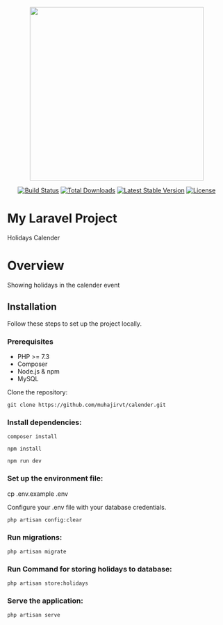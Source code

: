<p align="center"><a href="https://laravel.com" target="_blank"><img src="https://raw.githubusercontent.com/laravel/art/master/logo-lockup/5%20SVG/2%20CMYK/1%20Full%20Color/laravel-logolockup-cmyk-red.svg" width="400"></a></p>

<p align="center">
<a href="https://travis-ci.org/laravel/framework"><img src="https://travis-ci.org/laravel/framework.svg" alt="Build Status"></a>
<a href="https://packagist.org/packages/laravel/framework"><img src="https://poser.pugx.org/laravel/framework/d/total.svg" alt="Total Downloads"></a>
<a href="https://packagist.org/packages/laravel/framework"><img src="https://poser.pugx.org/laravel/framework/v/stable.svg" alt="Latest Stable Version"></a>
<a href="https://packagist.org/packages/laravel/framework"><img src="https://poser.pugx.org/laravel/framework/license.svg" alt="License"></a>
</p>

# My Laravel Project

Holidays Calender

# Overview

Showing holidays in the calender event

## Installation

Follow these steps to set up the project locally.

### Prerequisites

- PHP >= 7.3
- Composer
- Node.js & npm
- MySQL

Clone the repository:

`git clone https://github.com/muhajirvt/calender.git`

### Install dependencies:

`composer install`

`npm install`

`npm run dev`

### Set up the environment file:

cp .env.example .env

Configure your .env file with your database credentials.

`php artisan config:clear`

### Run migrations:
    
`php artisan migrate`

### Run Command for storing holidays to database:

`php artisan store:holidays`

### Serve the application:

`php artisan serve`

   




